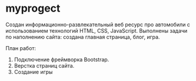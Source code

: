 # myprogect
Создан информационно-развлекательный веб ресурс про автомобили с использованием технологий HTML, CSS, JavaScript.
Выполнены задачи по наполнению сайта: создана главная страница, блог, игра. 

План работ: 
1. Подключение фреймворка Bootstrap.
2. Верстка страниц сайта.
3. Создание игры

